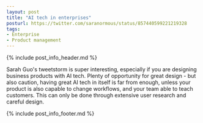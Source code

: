 ```yaml
---
layout: post
title: "AI tech in enterprises"
posturl: https://twitter.com/saranormous/status/857440599221219328
tags:
- Enterprise
- Product management
---
```


{% include post_info_header.md %}

Sarah Guo's tweetstorm is super interesting, especially if you are designing business products with AI tech. Plenty of opportunity for great design - but also caution, having great AI tech in itself is far from enough, unless your product is also capable to change workflows, and your team able to teach customers. This can only be done through extensive user research and careful design.

<!--more-->
{% include post_info_footer.md %}
